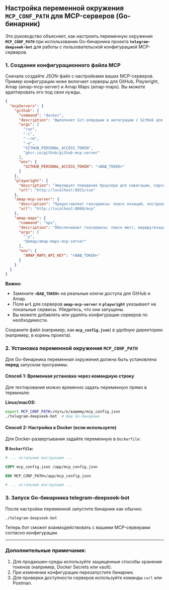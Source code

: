 
## Настройка переменной окружения `MCP_CONF_PATH` для MCP-серверов (Go-бинарник)

Это руководство объясняет, как настроить переменную окружения **`MCP_CONF_PATH`** при использовании Go-бинарника проекта **`telegram-deepseek-bot`** для работы с пользовательской конфигурацией MCP-серверов.

### 1. Создание конфигурационного файла MCP

Сначала создайте JSON-файл с настройками ваших MCP-серверов. Пример конфигурации ниже включает серверы для GitHub, Playwright, Amap (amap-mcp-server) и Amap Maps (amap-maps). Вы можете адаптировать его под свои нужды.

```json
{
  "mcpServers": {
    "github": {
      "command": "docker",
      "description": "Выполняет Git-операции и интеграцию с GitHub для управления репозиториями, pull-запросами, issues и workflows.",
      "args": [
        "run",
        "-i",
        "--rm",
        "-e",
        "GITHUB_PERSONAL_ACCESS_TOKEN",
        "ghcr.io/github/github-mcp-server"
      ],
      "env": {
        "GITHUB_PERSONAL_ACCESS_TOKEN": "<ВАШ_ТОКЕН>"
      }
    },
    "playwright": {
      "description": "Эмулирует поведение браузера для навигации, парсинга данных и автоматизированного взаимодействия с веб-страницами.",
      "url": "http://localhost:8931/sse"
    },
    "amap-mcp-server": {
      "description": "Предоставляет геосервисы: поиск локаций, построение маршрутов и навигацию.",
      "url": "http://localhost:8000/mcp"
    },
    "amap-maps": {
      "command": "npx",
      "description": "Обеспечивает геосервисы: поиск мест, маршрутизацию и навигацию.",
      "args": [
        "-y",
        "@amap/amap-maps-mcp-server"
      ],
      "env": {
        "AMAP_MAPS_API_KEY": "<ВАШ_ТОКЕН>"
      }
    }
  }
}
```

**Важно:**
* Замените **`<ВАШ_ТОКЕН>`** на реальные ключи доступа для GitHub и Amap.
* Поля **`url`** для серверов **`amap-mcp-server`** и **`playwright`** указывают на локальные сервисы. Убедитесь, что они запущены.
* Вы можете добавлять или удалять конфигурации серверов по необходимости.

Сохраните файл (например, как **`mcp_config.json`**) в удобную директорию (например, в корень проекта).

### 2. Установка переменной окружения `MCP_CONF_PATH`

Для Go-бинарника переменная окружения должна быть установлена **перед** запуском программы.

#### Способ 1: Временная установка через командную строку

Для тестирования можно временно задать переменную прямо в терминале:

**Linux/macOS:**
```bash
export MCP_CONF_PATH=/путь/к/вашему/mcp_config.json
./telegram-deepseek-bot  # Ваш Go-бинарник
```

#### Способ 2: Настройка в Docker (если используете)

Для Docker-развертывания задайте переменную в `Dockerfile`:

**В `Dockerfile`:**
```dockerfile
# ... остальные инструкции ...

COPY mcp_config.json /app/mcp_config.json

ENV MCP_CONF_PATH=/app/mcp_config.json

# ... остальные инструкции ...
```

### 3. Запуск Go-бинарника telegram-deepseek-bot

После настройки переменной запустите бинарник как обычно:

```bash
./telegram-deepseek-bot
```

Теперь бот сможет взаимодействовать с вашими MCP-серверами согласно конфигурации.

---

### Дополнительные примечания:
1. Для продакшен-среды используйте защищенные способы хранения токенов (например, Docker Secrets или vault).
2. При изменении конфигурации перезапустите бинарник.
3. Для проверки доступности серверов используйте команды `curl` или Postman.